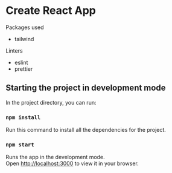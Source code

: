 # Create React App

Packages used

- tailwind

Linters

- eslint
- prettier

## Starting the project in development mode

In the project directory, you can run:

### `npm install`

Run this command to install all the dependencies for the project.

### `npm start`

Runs the app in the development mode.\
Open [http://localhost:3000](http://localhost:3000) to view it in your browser.
